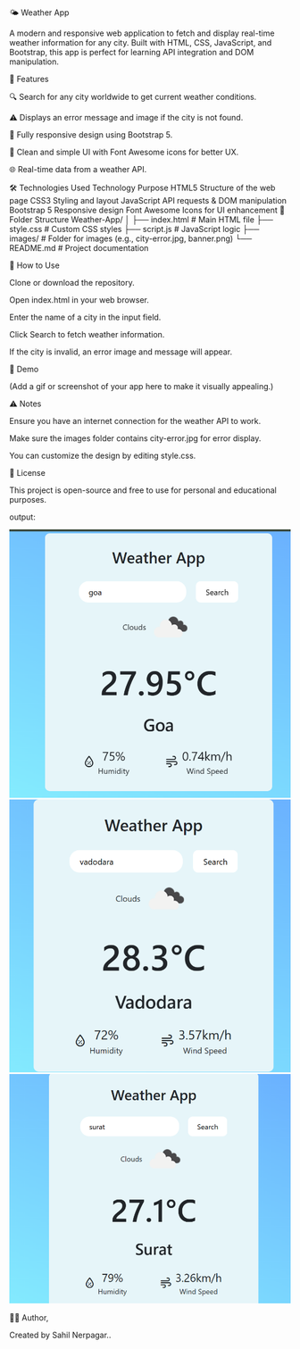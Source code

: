 🌤️ Weather App

A modern and responsive web application to fetch and display real-time weather information for any city. Built with HTML, CSS, JavaScript, and Bootstrap, this app is perfect for learning API integration and DOM manipulation.

🚀 Features

🔍 Search for any city worldwide to get current weather conditions.

⚠️ Displays an error message and image if the city is not found.

📱 Fully responsive design using Bootstrap 5.

🎨 Clean and simple UI with Font Awesome icons for better UX.

🌐 Real-time data from a weather API.

🛠️ Technologies Used
Technology	Purpose
HTML5	Structure of the web page
CSS3	Styling and layout
JavaScript	API requests & DOM manipulation
Bootstrap 5	Responsive design
Font Awesome	Icons for UI enhancement
📁 Folder Structure
Weather-App/
│
├── index.html        # Main HTML file
├── style.css         # Custom CSS styles
├── script.js         # JavaScript logic
├── images/           # Folder for images (e.g., city-error.jpg, banner.png)
└── README.md         # Project documentation

🎯 How to Use

Clone or download the repository.

Open index.html in your web browser.

Enter the name of a city in the input field.

Click Search to fetch weather information.

If the city is invalid, an error image and message will appear.

🌟 Demo

(Add a gif or screenshot of your app here to make it visually appealing.)

⚠️ Notes

Ensure you have an internet connection for the weather API to work.

Make sure the images folder contains city-error.jpg for error display.

You can customize the design by editing style.css.

📜 License

This project is open-source and free to use for personal and educational purposes.


output:

![output](s1.png) ![output](s2.png) ![output](s3.png)


👨‍💻 Author,

Created by Sahil Nerpagar..

 







